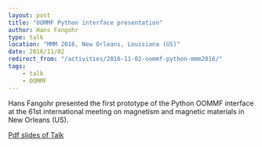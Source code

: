```yaml
---
layout: post
title: "OOMMF Python interface presentation"
author: Hans Fangohr
type: talk
location: "MMM 2016, New Orleans, Louisiana (US)"
date: 2016/11/02
redirect_from: "/activities/2016-11-02-oommf-python-mmm2016/"
tags:
    - talk
    - OOMMF
---
```


Hans Fangohr presented the first prototype of the Python OOMMF interface at the 61st international meeting on magnetism and magnetic materials in New Orleans (US).

[Pdf slides of Talk](http://joommf.github.io/assets/2016-11-02-MMM2016-CF-03-Python-OOMMF.pdf)

